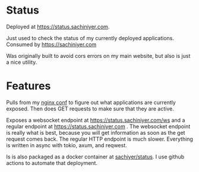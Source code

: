 # Status

Deployed at https://status.sachiniyer.com.

Just used to check the status of my currently deployed applications. Consumed by https://sachiniyer.com 

Was originally built to avoid cors errors on my main website, but also is just a nice utility.

# Features

Pulls from my [nginx conf](https://github.com/sachiniyer/cheap_portable_k3s/blob/main/nginx.conf) to figure out what applications are currently exposed. Then does GET requests to make sure that they are active. 

Exposes a websocket endpoint at https://status.sachiniyer.com/ws and a regular endpoint at https://status.sachiniyer.com . The websocket endpoint is really what is best, because you will get information as soon as the get request comes back. The regular HTTP endpoint is much slower. Everything is written in async with tokio, axum, and reqwest. 

Is is also packaged as a docker container at [sachiyer/status](https://hub.docker.com/repository/docker/sachiyer/status/general). I use github actions to automate that deployment.

